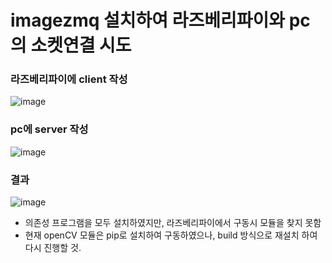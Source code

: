 # imagezmq 설치하여 라즈베리파이와 pc의 소켓연결 시도
### 라즈베리파이에 client 작성
![image](https://user-images.githubusercontent.com/87261213/162579964-ef5a3c03-1b40-4f66-b84d-079b5d452a44.png)

### pc에 server 작성
![image](https://user-images.githubusercontent.com/87261213/162580011-ab2a5455-c603-45b3-9702-833198736a87.png)

### 결과 
![image](https://user-images.githubusercontent.com/87261213/162580055-38ef69ea-f0d1-4604-8ebe-6354eb9b610c.png)

* 의존성 프로그램을 모두 설치하였지만, 라즈베리파이에서 구동시 모듈을 찾지 못함 
* 현재 openCV 모듈은 pip로 설치하여 구동하였으나, build 방식으로 재설치 하여 다시 진행할 것.
